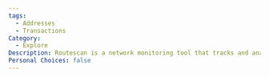 ```yaml
---
tags:
  - Addresses
  - Transactions
Category:
  - Explore
Description: Routescan is a network monitoring tool that tracks and analyzes routing paths and performance metrics across blockchain networks to ensure optimal connectivity and detect potential issues.
Personal Choices: false
---
```

